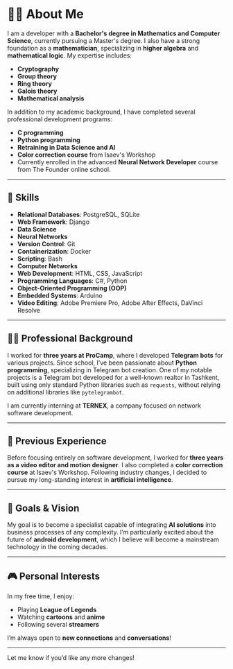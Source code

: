 # 🧑‍💻 About Me

I am a developer with a **Bachelor's degree in Mathematics and Computer Science**, currently pursuing a Master's degree. I also have a strong foundation as a **mathematician**, specializing in **higher algebra** and **mathematical logic**. My expertise includes:

- **Cryptography**
- **Group theory**
- **Ring theory**
- **Galois theory**
- **Mathematical analysis**

In addition to my academic background, I have completed several professional development programs:

- **C programming**
- **Python programming**
- **Retraining in Data Science and AI**
- **Color correction course** from Isaev's Workshop
- Currently enrolled in the advanced **Neural Network Developer** course from The Founder online school.

---

## 🔧 Skills

- **Relational Databases**: PostgreSQL, SQLite
- **Web Framework**: Django
- **Data Science**
- **Neural Networks**
- **Version Control**: Git
- **Containerization**: Docker
- **Scripting**: Bash
- **Computer Networks**
- **Web Development**: HTML, CSS, JavaScript
- **Programming Languages**: C#, Python
- **Object-Oriented Programming (OOP)**
- **Embedded Systems**: Arduino
- **Video Editing**: Adobe Premiere Pro, Adobe After Effects, DaVinci Resolve

---

## 👨‍💼 Professional Background

I worked for **three years at ProCamp**, where I developed **Telegram bots** for various projects. Since school, I’ve been passionate about **Python programming**, specializing in Telegram bot creation. One of my notable projects is a Telegram bot developed for a well-known realtor in Tashkent, built using only standard Python libraries such as `requests`, without relying on additional libraries like `pytelegrambot`.

I am currently interning at **TERNEX**, a company focused on network software development.

---

## 🎥 Previous Experience

Before focusing entirely on software development, I worked for **three years as a video editor and motion designer**. I also completed a **color correction course** at Isaev's Workshop. Following industry changes, I decided to pursue my long-standing interest in **artificial intelligence**.

---

## 🎯 Goals & Vision

My goal is to become a specialist capable of integrating **AI solutions** into business processes of any complexity. I’m particularly excited about the future of **android development**, which I believe will become a mainstream technology in the coming decades.

---

## 🎮 Personal Interests

In my free time, I enjoy:

- Playing **League of Legends**
- Watching **cartoons** and **anime**
- Following several **streamers**

I’m always open to **new connections** and **conversations**!

---

Let me know if you’d like any more changes!
